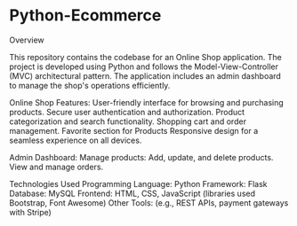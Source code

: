 # Python-Ecommerce
Overview

This repository contains the codebase for an Online Shop application. The project is developed using Python and follows the Model-View-Controller (MVC) architectural pattern. The application includes an admin dashboard to manage the shop's operations efficiently.

Online Shop Features:
User-friendly interface for browsing and purchasing products.
Secure user authentication and authorization.
Product categorization and search functionality.
Shopping cart and order management.
Favorite section for Products
Responsive design for a seamless experience on all devices.

Admin Dashboard:
Manage products: Add, update, and delete products.
View and manage orders.

Technologies Used
Programming Language: Python
Framework: Flask
Database: MySQL
Frontend: HTML, CSS, JavaScript (libraries used Bootstrap, Font Awesome)
Other Tools: (e.g., REST APIs, payment gateways with Stripe)
